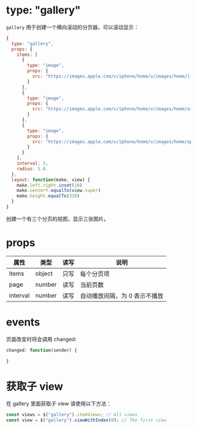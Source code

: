 # type: "gallery"

`gallery` 用于创建一个横向滚动的分页器，可以滚动显示：

```js
{
  type: "gallery",
  props: {
    items: [
      {
        type: "image",
        props: {
          src: "https://images.apple.com/v/iphone/home/v/images/home/limited_edition/iphone_7_product_red_large_2x.jpg"
        }
      },
      {
        type: "image",
        props: {
          src: "https://images.apple.com/v/iphone/home/v/images/home/airpods_large_2x.jpg"
        }
      },
      {
        type: "image",
        props: {
          src: "https://images.apple.com/v/iphone/home/v/images/home/apple_pay_large_2x.jpg"
        }
      }
    ],
    interval: 3,
    radius: 5.0
  },
  layout: function(make, view) {
    make.left.right.inset(10)
    make.centerY.equalTo(view.super)
    make.height.equalTo(320)
  }
}
```

创建一个有三个分页的视图，显示三张图片。

# props

属性 | 类型 | 读写 | 说明
---|---|---|---
items | object | 只写 | 每个分页项
page | number | 读写 | 当前页数
interval | number | 读写 | 自动播放间隔，为 0 表示不播放

# events

页面改变时将会调用 changed:

```js
changed: function(sender) {
  
}
```

# 获取子 view

在 gallery 里面获取子 view 请使用以下方法：

```js
const views = $("gallery").itemViews; // All views
const view = $("gallery").viewWithIndex(0); // The first view
```